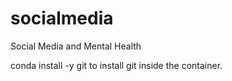 # socialmedia
Social Media and Mental Health

conda install -y git to install git inside the container.
